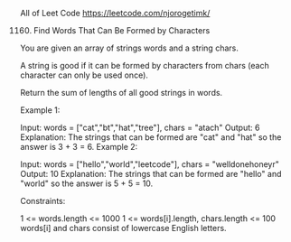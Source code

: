 All of Leet Code
https://leetcode.com/njorogetimk/

1160. Find Words That Can Be Formed by Characters

You are given an array of strings words and a string chars.

A string is good if it can be formed by characters from chars (each character can only be used once).

Return the sum of lengths of all good strings in words.

Example 1:

Input: words = ["cat","bt","hat","tree"], chars = "atach"
Output: 6
Explanation: The strings that can be formed are "cat" and "hat" so the answer is 3 + 3 = 6.
Example 2:

Input: words = ["hello","world","leetcode"], chars = "welldonehoneyr"
Output: 10
Explanation: The strings that can be formed are "hello" and "world" so the answer is 5 + 5 = 10.

Constraints:

1 <= words.length <= 1000
1 <= words[i].length, chars.length <= 100
words[i] and chars consist of lowercase English letters.
